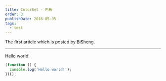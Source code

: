 ```yaml
---
title: ColorSet - 色板
order: 3
publishDate: 2016-05-05
tags: 
  - test
---
```


The first article which is posted by BiSheng.

---

Hello world!

````jsx
(function () {
  console.log('Hello world!');
})();
````